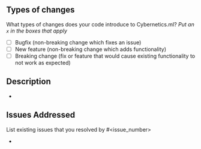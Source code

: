 ## Types of changes

What types of changes does your code introduce to Cybernetics.ml?
_Put an `x` in the boxes that apply_

- [ ] Bugfix (non-breaking change which fixes an issue)
- [ ] New feature (non-breaking change which adds functionality)
- [ ] Breaking change (fix or feature that would cause existing functionality to not work as expected)

## Description

- 

## Issues Addressed

List existing issues that you resolved by #<issue_number>

-

